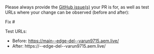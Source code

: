 Please always provide the [GitHub issue(s)](../issues) your PR is for, as well as test URLs where your change can be observed (before and after):

Fix #<gh-issue-id>

Test URLs:
- Before: https://main--edge-del--varun9715.aem.live/
- After: https://<branch>--edge-del--varun9715.aem.live/
